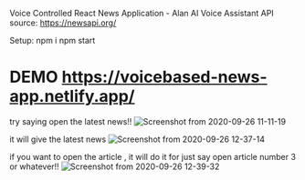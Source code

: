 Voice Controlled React News Application - Alan AI Voice Assistant
API source: https://newsapi.org/

Setup:
npm i 
npm start

# DEMO    https://voicebased-news-app.netlify.app/




try saying open the latest news!!
![Screenshot from 2020-09-26 11-11-19](https://user-images.githubusercontent.com/65916327/94332504-6da6b880-fff3-11ea-928b-52e8a1b48320.png)

it will give the latest news
![Screenshot from 2020-09-26 12-37-14](https://user-images.githubusercontent.com/65916327/94334935-74cec600-fff5-11ea-8ecb-96ff4e52c329.png)

if you want to open the article , it will do it for just say open article number 3 or whatever!!
![Screenshot from 2020-09-26 12-39-32](https://user-images.githubusercontent.com/65916327/94334940-77c9b680-fff5-11ea-8c77-44e14f8bcd4f.png)
